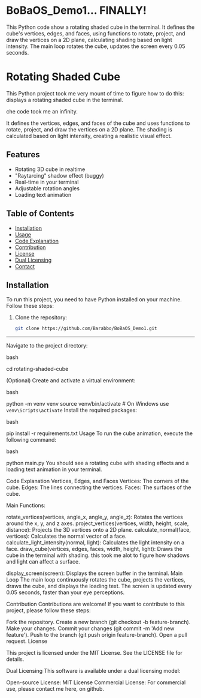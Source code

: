 
# BoBaOS_Demo1... FINALLY!
This Python code show a rotating shaded cube in the terminal. It defines the cube's vertices, edges, and faces, using functions to rotate, project, and draw the vertices on a 2D plane, calculating shading based on light intensity. The main loop rotates the cube, updates the screen every 0.05 seconds. 


# Rotating Shaded Cube

This Python project took me very mount of time to figure how to do this:
displays a rotating shaded cube in the terminal. 


che code took me an infinity.

It defines the vertices, edges, and faces of the cube and uses functions to rotate,
project, and draw the vertices on a 2D plane. The shading is calculated based on light intensity, creating a realistic visual effect.

## Features

- Rotating 3D cube in realtime
- "Raytarcing" shadow effect (buggy)
- Real-time in your terminal
- Adjustable rotation angles
- Loading text animation

## Table of Contents

- [Installation](#installation)
- [Usage](#usage)
- [Code Explanation](#code-explanation)
- [Contribution](#contribution)
- [License](#license)
- [Dual Licensing](#dual-licensing)
- [Contact](#contact)

## Installation

To run this project, you need to have Python installed on your machine. Follow these steps:

1. Clone the repository:
   ```bash
   git clone https://github.com/Barabbo/BoBaOS_Demo1.git

-------
Navigate to the project directory:

bash

cd rotating-shaded-cube


(Optional) Create and activate a virtual environment:

bash

python -m venv venv
source venv/bin/activate  # On Windows use `venv\Scripts\activate`
Install the required packages:

bash

pip install -r requirements.txt
Usage
To run the cube animation, execute the following command:

bash

python main.py
You should see a rotating cube with shading effects and a loading text animation in your terminal.

Code Explanation
Vertices, Edges, and Faces
Vertices: The corners of the cube.
Edges: The lines connecting the vertices.
Faces: The surfaces of the cube.

Main Functions:

rotate_vertices(vertices, angle_x, angle_y, angle_z): Rotates the vertices around the x, y, and z axes.
project_vertices(vertices, width, height, scale, distance): Projects the 3D vertices onto a 2D plane.
calculate_normal(face, vertices): Calculates the normal vector of a face.
calculate_light_intensity(normal, light): Calculates the light intensity on a face.
draw_cube(vertices, edges, faces, width, height, light): Draws the cube in the terminal with shading.
this took me alot to figure how shadows and light can affect a surface.

display_screen(screen): Displays the screen buffer in the terminal.
Main Loop
The main loop continuously rotates the cube, projects the vertices, draws the cube, and displays the loading text. The screen is updated every 0.05 seconds, faster than your eye perceptions.

Contribution
Contributions are welcome! If you want to contribute to this project, please follow these steps:

Fork the repository.
Create a new branch (git checkout -b feature-branch).
Make your changes.
Commit your changes (git commit -m 'Add new feature').
Push to the branch (git push origin feature-branch).
Open a pull request.
License

This project is licensed under the MIT License. See the LICENSE file for details.

Dual Licensing
This software is available under a dual licensing model:

Open-source License: MIT License
Commercial License: For commercial use, please contact me here, on github.


